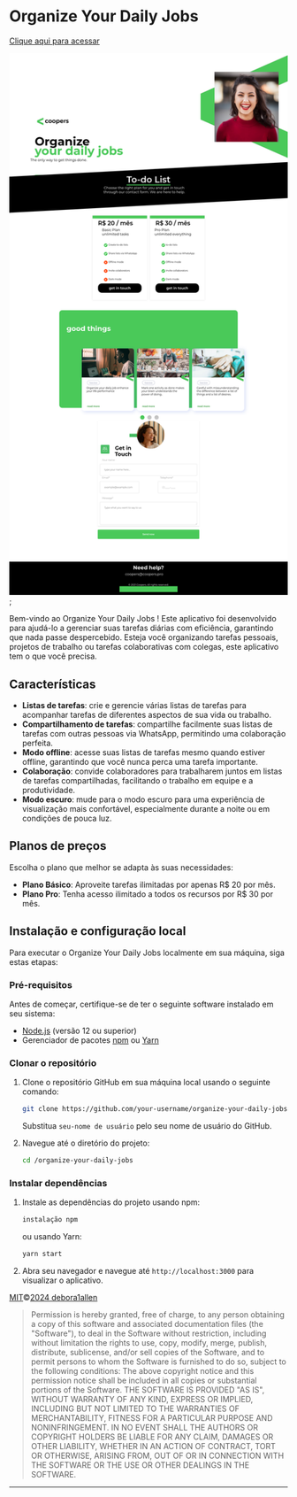 

# Organize Your Daily Jobs

<a href="https://organize-your-daly-jobs.vercel.app/" target="_blank">Clique aqui para acessar</a>

![page-screenshot](./assests/page.png);

Bem-vindo ao Organize Your Daily Jobs
! Este aplicativo foi desenvolvido para ajudá-lo a gerenciar suas tarefas diárias com eficiência, garantindo que nada passe despercebido. Esteja você organizando tarefas pessoais, projetos de trabalho ou tarefas colaborativas com colegas, este aplicativo tem o que você precisa.

## Características

- **Listas de tarefas**: crie e gerencie várias listas de tarefas para acompanhar tarefas de diferentes aspectos de sua vida ou trabalho.
- **Compartilhamento de tarefas**: compartilhe facilmente suas listas de tarefas com outras pessoas via WhatsApp, permitindo uma colaboração perfeita.
- **Modo offline**: acesse suas listas de tarefas mesmo quando estiver offline, garantindo que você nunca perca uma tarefa importante.
- **Colaboração**: convide colaboradores para trabalharem juntos em listas de tarefas compartilhadas, facilitando o trabalho em equipe e a produtividade.
- **Modo escuro**: mude para o modo escuro para uma experiência de visualização mais confortável, especialmente durante a noite ou em condições de pouca luz.

## Planos de preços

Escolha o plano que melhor se adapta às suas necessidades:

- **Plano Básico**: Aproveite tarefas ilimitadas por apenas R$ 20 por mês.
- **Plano Pro**: Tenha acesso ilimitado a todos os recursos por R$ 30 por mês.

## Instalação e configuração local

Para executar o Organize Your Daily Jobs localmente em sua máquina, siga estas etapas:

### Pré-requisitos

Antes de começar, certifique-se de ter o seguinte software instalado em seu sistema:

- [Node.js](https://nodejs.org/) (versão 12 ou superior)
- Gerenciador de pacotes [npm](https://www.npmjs.com/) ou [Yarn](https://yarnpkg.com/)

### Clonar o repositório

1. Clone o repositório GitHub em sua máquina local usando o seguinte comando:

   ```bash
   git clone https://github.com/your-username/organize-your-daily-jobs.git
   ```

   Substitua `seu-nome de usuário` pelo seu nome de usuário do GitHub.

2. Navegue até o diretório do projeto:

   ```bash
   cd /organize-your-daily-jobs
   ```

### Instalar dependências

1. Instale as dependências do projeto usando npm:

   ```bash
   instalação npm
   ```

   ou usando Yarn:

   ```bash
   yarn start

   ```

2. Abra seu navegador e navegue até `http://localhost:3000` para visualizar o aplicativo.

[MIT](https://github.com/Debora1Allen)©[2024 debora1allen](https://github.com/Debora1Allen)

> Permission is hereby granted, free of charge, to any person obtaining a copy of this software and associated documentation files (the "Software"), to deal in the Software without restriction, including without limitation the rights to use, copy, modify, merge, publish, distribute, sublicense, and/or sell copies of the Software, and to permit persons to whom the Software is furnished to do so, subject to the following conditions:
> The above copyright notice and this permission notice shall be included in all copies or substantial portions of the Software.
> THE SOFTWARE IS PROVIDED "AS IS", WITHOUT WARRANTY OF ANY KIND, EXPRESS OR IMPLIED, INCLUDING BUT NOT LIMITED TO THE WARRANTIES OF MERCHANTABILITY, FITNESS FOR A PARTICULAR PURPOSE AND NONINFRINGEMENT. IN NO EVENT SHALL THE AUTHORS OR COPYRIGHT HOLDERS BE LIABLE FOR ANY CLAIM, DAMAGES OR OTHER LIABILITY, WHETHER IN AN ACTION OF CONTRACT, TORT OR OTHERWISE, ARISING FROM, OUT OF OR IN CONNECTION WITH THE SOFTWARE OR THE USE OR OTHER DEALINGS IN THE SOFTWARE.

---
